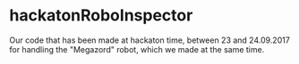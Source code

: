 # hackatonRoboInspector
Our code that has been made at hackaton time, between 23 and 24.09.2017 for handling the "Megazord" robot, which we made at the same time.
